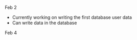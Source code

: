 Feb 2
* Currently working on writing the first database user data
* Can write data in the database

Feb 4
